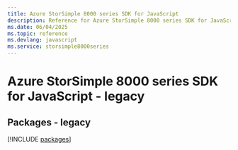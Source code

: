 ```yaml
---
title: Azure StorSimple 8000 series SDK for JavaScript
description: Reference for Azure StorSimple 8000 series SDK for JavaScript
ms.date: 06/04/2025
ms.topic: reference
ms.devlang: javascript
ms.service: storsimple8000series
---
```

# Azure StorSimple 8000 series SDK for JavaScript - legacy
## Packages - legacy
[!INCLUDE [packages](storsimple-8000-series-index.md)]